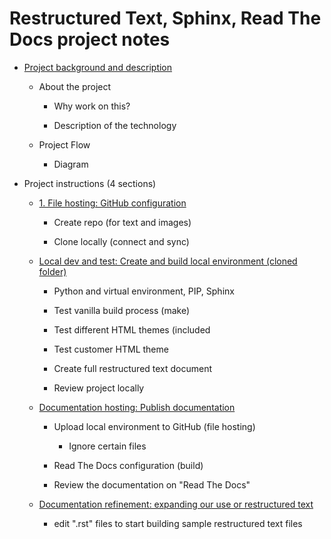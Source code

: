 # Restructured Text, Sphinx, Read The Docs project notes

-   [Project background and description](back_descr.md)

    -   About the project

        -   Why work on this?

        -   Description of the technology

    -   Project Flow

        -   Diagram

-   Project instructions (4 sections)

    -   [1. File hosting: GitHub configuration](instr_sect_1.md)

        -   Create repo (for text and images)

        -   Clone locally (connect and sync)

    -   [Local dev and test: Create and build local environment (cloned folder)](instr_sect_2.md)

        -   Python and virtual environment, PIP, Sphinx

        -   Test vanilla build process (make)

        -   Test different HTML themes (included

        -   Test customer HTML theme

        -   Create full restructured text document

        -   Review project locally

    -   [Documentation hosting: Publish documentation](instr_sect_3.md)

        -   Upload local environment to GitHub (file hosting)

            -   Ignore certain files

        -   Read The Docs configuration (build)

        -   Review the documentation on "Read The Docs"
    
    -   [Documentation refinement: expanding our use or restructured text](instr_sect_4.md)

        -   edit ".rst" files to start building sample restructured text files


